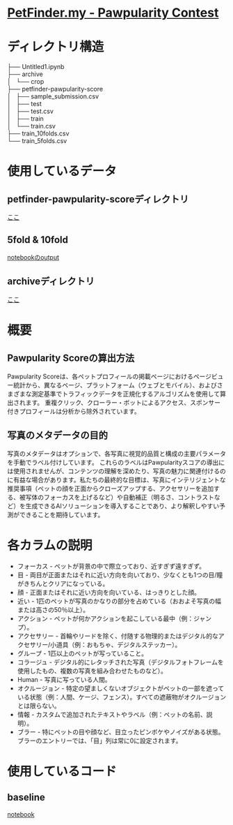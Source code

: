 # [PetFinder.my - Pawpularity Contest](https://www.kaggle.com/c/petfinder-pawpularity-score)
# ディレクトリ構造
├── Untitled1.ipynb  
├── archive  
│   └── crop  
├── petfinder-pawpularity-score  
│   ├── sample_submission.csv  
│   ├── test  
│   ├── test.csv  
│   ├── train  
│   └── train.csv  
├── train_10folds.csv  
└── train_5folds.csv  

# 使用しているデータ
## petfinder-pawpularity-scoreディレクトリ
[ここ](petfinder-pawpularity-score)
## 5fold & 10fold
[notebookのoutput](https://www.kaggle.com/abhishek/same-old-creating-folds)
## archiveディレクトリ
[ここ](https://www.kaggle.com/c/petfinder-pawpularity-score/discussion/274303)

# 概要

## Pawpularity Scoreの算出方法
Pawpularity Scoreは、各ペットプロフィールの掲載ページにおけるページビュー統計から、異なるページ、プラットフォーム（ウェブとモバイル）、およびさまざまな測定基準でトラフィックデータを正規化するアルゴリズムを使用して算出されます。
重複クリック、クローラー・ボットによるアクセス、スポンサー付きプロフィールは分析から除外されています。

## 写真のメタデータの目的
写真のメタデータはオプションで、各写真に視覚的品質と構成の主要パラメータを手動でラベル付けしています。
これらのラベルはPawpularityスコアの導出には使用されませんが、コンテンツの理解を深めたり、写真の魅力に関連付けるのに有益な場合があります。私たちの最終的な目標は、写真にインテリジェントな推奨事項（ペットの顔を正面からクローズアップする、アクセサリーを追加する、被写体のフォーカスを上げるなど）や自動補正（明るさ、コントラストなど）を生成できるAIソリューションを導入することであり、より解釈しやすい予測ができることを期待しています。

# 各カラムの説明
- フォーカス - ペットが背景の中で際立っており、近すぎず遠すぎず。
- 目 - 両目が正面またはそれに近い方向を向いており、少なくとも1つの目/瞳がきちんとクリアになっている。
- 顔 - 正面またはそれに近い方向を向いている、はっきりとした顔。
- 近い - 1匹のペットが写真のかなりの部分を占めている（おおよそ写真の幅または高さの50％以上）。
- アクション - ペットが何かアクションを起こしている最中（例：ジャンプ）。
- アクセサリー - 首輪やリードを除く、付随する物理的またはデジタル的なアクセサリー/小道具（例：おもちゃ、デジタルステッカー）。
- グループ - 1匹以上のペットが写っていること。
- コラージュ - デジタル的にレタッチされた写真（デジタルフォトフレームを使用したもの、複数の写真を組み合わせたものなど）。
- Human - 写真に写っている人間。
- オクルージョン - 特定の望ましくないオブジェクトがペットの一部を遮っている状態（例：人間、ケージ、フェンス）。すべての遮蔽物がオクルージョンとは限らない。
- 情報 - カスタムで追加されたテキストやラベル（例：ペットの名前、説明）。
- ブラー - 特にペットの目や顔など、目立ったピンボケやノイズがある状態。ブラーのエントリーでは、「目」列は常に0に設定されます。


# 使用しているコード
## baseline
[notebook](https://www.kaggle.com/manabendrarout/transformers-classifier-method-starter-train)
